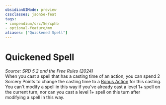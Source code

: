 ```yaml
---
obsidianUIMode: preview
cssclasses: json5e-feat
tags:
- compendium/src/5e/xphb
- optional-feature/mm
aliases: ["Quickened Spell"]
---
```

# Quickened Spell
*Source: SRD 5.2 and the Free Rules (2024)*  
When you cast a spell that has a casting time of an action, you can spend 2 Sorcery Points to change the casting time to a [Bonus Action](bonus-action-xphb.md) for this casting. You can't modify a spell in this way if you've already cast a level 1+ spell on the current turn, nor can you cast a level 1+ spell on this turn after modifying a spell in this way.